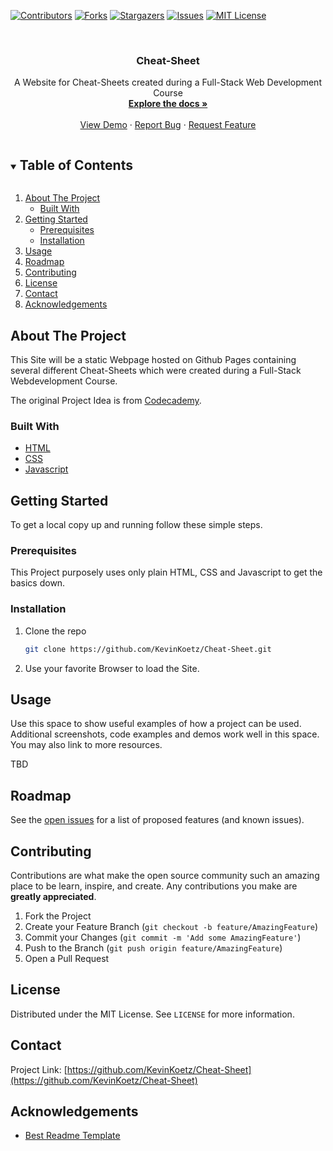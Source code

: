 <!--
*** Thanks for checking out the Best-README-Template. If you have a suggestion
*** that would make this better, please fork the repo and create a pull request
*** or simply open an issue with the tag "enhancement".
*** Thanks again! Now go create something AMAZING! :D
***
***
***
*** To avoid retyping too much info. Do a search and replace for the following:
*** KevinKoetz, Cheat-Sheet, twitter_handle, email, Cheat-Sheet, A Website for Cheat-Sheets created during a Full-Stack Web Development Course
-->



<!-- PROJECT SHIELDS -->
<!--
*** I'm using markdown "reference style" links for readability.
*** Reference links are enclosed in brackets [ ] instead of parentheses ( ).
*** See the bottom of this document for the declaration of the reference variables
*** for contributors-url, forks-url, etc. This is an optional, concise syntax you may use.
*** https://www.markdownguide.org/basic-syntax/#reference-style-links
-->
[![Contributors][contributors-shield]][contributors-url]
[![Forks][forks-shield]][forks-url]
[![Stargazers][stars-shield]][stars-url]
[![Issues][issues-shield]][issues-url]
[![MIT License][license-shield]][license-url]



<!-- PROJECT LOGO -->
<br />
<p align="center">
  <h3 align="center">Cheat-Sheet</h3>

  <p align="center">
    A Website for Cheat-Sheets created during a Full-Stack Web Development Course
    <br />
    <a href="https://github.com/KevinKoetz/Cheat-Sheet"><strong>Explore the docs »</strong></a>
    <br />
    <br />
    <a href="https://github.com/KevinKoetz/Cheat-Sheet">View Demo</a>
    ·
    <a href="https://github.com/KevinKoetz/Cheat-Sheet/issues">Report Bug</a>
    ·
    <a href="https://github.com/KevinKoetz/Cheat-Sheet/issues">Request Feature</a>
  </p>
</p>



<!-- TABLE OF CONTENTS -->
<details open="open">
  <summary><h2 style="display: inline-block">Table of Contents</h2></summary>
  <ol>
    <li>
      <a href="#about-the-project">About The Project</a>
      <ul>
        <li><a href="#built-with">Built With</a></li>
      </ul>
    </li>
    <li>
      <a href="#getting-started">Getting Started</a>
      <ul>
        <li><a href="#prerequisites">Prerequisites</a></li>
        <li><a href="#installation">Installation</a></li>
      </ul>
    </li>
    <li><a href="#usage">Usage</a></li>
    <li><a href="#roadmap">Roadmap</a></li>
    <li><a href="#contributing">Contributing</a></li>
    <li><a href="#license">License</a></li>
    <li><a href="#contact">Contact</a></li>
    <li><a href="#acknowledgements">Acknowledgements</a></li>
  </ol>
</details>



<!-- ABOUT THE PROJECT -->
## About The Project

This Site will be a static Webpage hosted on Github Pages containing several different Cheat-Sheets which were created during a Full-Stack Webdevelopment Course. 

The original Project Idea is from [Codecademy](https://www.codecademy.com/paths/full-stack-engineer-career-path/tracks/fscp-web-development-fundamentals/modules/fecp-challenge-project-build-your-own-cheat-sheet/projects/independent-project-html-documentation).


### Built With

* [HTML](https://developer.mozilla.org/de/docs/Web/HTML)
* [CSS](https://developer.mozilla.org/de/docs/Web/CSS)
* [Javascript](https://developer.mozilla.org/de/docs/Web/JavaScript)



<!-- GETTING STARTED -->
## Getting Started

To get a local copy up and running follow these simple steps.

### Prerequisites

This Project purposely uses only plain HTML, CSS and Javascript to get the basics down.

### Installation

1. Clone the repo
   ```sh
   git clone https://github.com/KevinKoetz/Cheat-Sheet.git
   ```
2. Use your favorite Browser to load the Site.



<!-- USAGE EXAMPLES -->
## Usage

Use this space to show useful examples of how a project can be used. Additional screenshots, code examples and demos work well in this space. You may also link to more resources.

TBD



<!-- ROADMAP -->
## Roadmap

See the [open issues](https://github.com/KevinKoetz/Cheat-Sheet/issues) for a list of proposed features (and known issues).



<!-- CONTRIBUTING -->
## Contributing

Contributions are what make the open source community such an amazing place to be learn, inspire, and create. Any contributions you make are **greatly appreciated**.

1. Fork the Project
2. Create your Feature Branch (`git checkout -b feature/AmazingFeature`)
3. Commit your Changes (`git commit -m 'Add some AmazingFeature'`)
4. Push to the Branch (`git push origin feature/AmazingFeature`)
5. Open a Pull Request



<!-- LICENSE -->
## License

Distributed under the MIT License. See `LICENSE` for more information.



<!-- CONTACT -->
## Contact

Project Link: [https://github.com/KevinKoetz/Cheat-Sheet](https://github.com/KevinKoetz/Cheat-Sheet)



<!-- ACKNOWLEDGEMENTS -->
## Acknowledgements

* [Best Readme Template](https://github.com/othneildrew/Best-README-Template)





<!-- MARKDOWN LINKS & IMAGES -->
<!-- https://www.markdownguide.org/basic-syntax/#reference-style-links -->
[contributors-shield]: https://img.shields.io/github/contributors/KevinKoetz/Cheat-Sheet.svg?style=for-the-badge
[contributors-url]: https://github.com/KevinKoetz/Cheat-Sheet/graphs/contributors
[forks-shield]: https://img.shields.io/github/forks/KevinKoetz/Cheat-Sheet.svg?style=for-the-badge
[forks-url]: https://github.com/KevinKoetz/Cheat-Sheet/network/members
[stars-shield]: https://img.shields.io/github/stars/KevinKoetz/Cheat-Sheet.svg?style=for-the-badge
[stars-url]: https://github.com/KevinKoetz/Cheat-Sheet/stargazers
[issues-shield]: https://img.shields.io/github/issues/KevinKoetz/Cheat-Sheet.svg?style=for-the-badge
[issues-url]: https://github.com/KevinKoetz/Cheat-Sheet/issues
[license-shield]: https://img.shields.io/github/license/KevinKoetz/Cheat-Sheet.svg?style=for-the-badge
[license-url]: https://github.com/KevinKoetz/Cheat-Sheet/blob/master/LICENSE.txt
